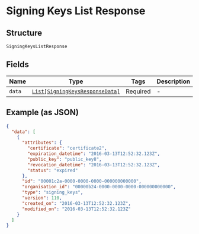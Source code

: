
# Signing Keys List Response

## Structure

`SigningKeysListResponse`

## Fields

| Name | Type | Tags | Description |
|  --- | --- | --- | --- |
| `data` | [`List[SigningKeysResponseData]`](../../doc/models/signing-keys-response-data.md) | Required | - |

## Example (as JSON)

```json
{
  "data": [
    {
      "attributes": {
        "certificate": "certificate2",
        "expiration_datetime": "2016-03-13T12:52:32.123Z",
        "public_key": "public_key8",
        "revocation_datetime": "2016-03-13T12:52:32.123Z",
        "status": "expired"
      },
      "id": "00001c2a-0000-0000-0000-000000000000",
      "organisation_id": "00000b24-0000-0000-0000-000000000000",
      "type": "signing_keys",
      "version": 110,
      "created_on": "2016-03-13T12:52:32.123Z",
      "modified_on": "2016-03-13T12:52:32.123Z"
    }
  ]
}
```

